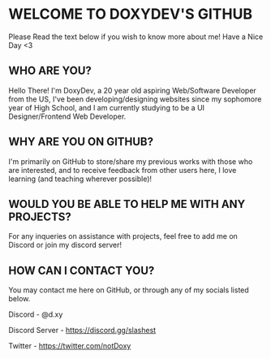 # WELCOME TO DOXYDEV'S GITHUB

Please Read the text below if you wish to know more about me! Have a Nice Day <3

## WHO ARE YOU? 

Hello There! I'm DoxyDev, a 20 year old aspiring Web/Software Developer from the US, I've been developing/designing websites since my 
sophomore year of High School, and I am currently studying to be a UI Designer/Frontend Web Developer. 

## WHY ARE YOU ON GITHUB?

I'm primarily on GitHub to store/share my previous works with those who are interested, and to receive feedback from other users here, 
I love learning (and teaching wherever possible)!

## WOULD YOU BE ABLE TO HELP ME WITH ANY PROJECTS?

For any inqueries on assistance with projects, feel free to add me on Discord or join my discord server!

## HOW CAN I CONTACT YOU?

You may contact me here on GitHub, or through any of my socials listed below. 

Discord - @d.xy

Discord Server - https://discord.gg/slashest

Twitter - https://twitter.com/notDoxy
